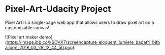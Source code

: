 # Pixel-Art-Udacity Project
Pixel Art is a single-page web app that allows users to draw pixel art on a customizable canvas!

![Pixel art maker demo] (https://image.ibb.co/kSOVX7/screencapture_eloquent_lumiere_badaf4_bitballoon_2018_03_28_12_44_50.png)

